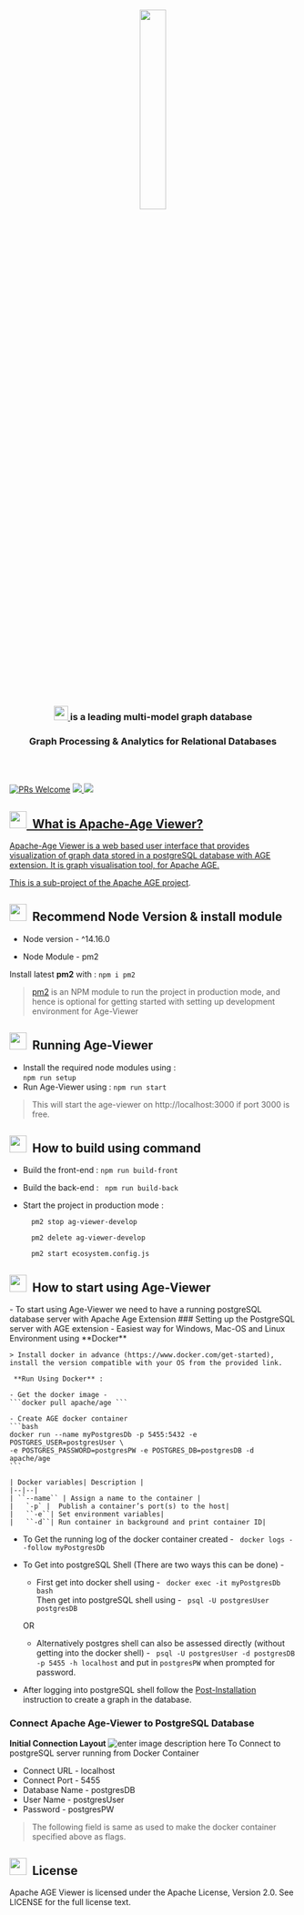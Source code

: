 <br>

<p align="center">
     <img src="https://age.apache.org/age-manual/master/_static/logo.png" width="30%" height="30%">
</p>
<br>

<h3 align="center">
    <a href="https://age.apache.org/age-manual/master/_static/logo.png" target="_blank">
        <img src="https://age.apache.org/age-manual/master/_static/logo.png" height="25" height="30% alt="Apache AGE style="margin: 0 0 -3px 0">
    </a>
    <a href="https://age.apache.org/age-manual/master/_static/logo.png" target="_blank">
    </a>
     is a leading multi-model graph database </h3>
     
</h3>

<h3 align="center">Graph Processing & Analytics for Relational Databases</h3>

<br>


</br>





[![PRs Welcome](https://img.shields.io/badge/PRs-welcome-brightgreen.svg?style=flat-square)](http://makeapullrequest.com)
  <a href="https://github.com/apache/age/blob/master/LICENSE">
    <img src="https://img.shields.io/github/license/apache/age-viewer"/>
  <a href="https://github.com/apache/age/stargazers">
    <img src="https://img.shields.io/github/stars/apache/age-viewer"/>
</p>


<h2><img height="30" src="https://age.apache.org/age-manual/master/_static/logo.png">&nbsp;&nbsp;What is Apache-Age Viewer?</h2>
Apache-Age Viewer is a web based user interface that provides visualization of graph data stored in a postgreSQL database with AGE extension. 
It is graph visualisation tool, for Apache AGE.

This is a sub-project of [the Apache AGE project](https://age.apache.org/#).

<h2><img height="30" src="https://github.com/apache/age/raw/master/img/documentation.svg">&nbsp;&nbsp;Recommend Node Version & install module</h2> 

- Node version - ^14.16.0

- Node Module - pm2 

Install latest **pm2** with :
``` npm i pm2 ```


> [pm2](https://www.npmjs.com/package/pm2) is an NPM module to run the project in production mode, and hence is optional for getting started with setting up development environment for Age-Viewer 

<h2><img height="30" src="https://github.com/apache/age/raw/master/img/gettingstarted.svg">&nbsp;&nbsp;Running Age-Viewer</h2>


 - Install the required node modules using  :  
	```npm run setup```
- Run Age-Viewer using : 
```npm run start```

>This will start the age-viewer on http://localhost:3000 if port 3000 is free.

<h2><img height="30" src="https://github.com/apache/age/raw/master/img/gettingstarted.svg">&nbsp;&nbsp;How to build using command</h2>

- Build the front-end : 
```npm run build-front ```

- Build the back-end :
``` npm run build-back```

- Start the project in production mode :
  ``` 
	pm2 stop ag-viewer-develop

	pm2 delete ag-viewer-develop

	pm2 start ecosystem.config.js

	```
<h2><img height="30" src="https://github.com/apache/age/raw/master/img/gettingstarted.svg">&nbsp;&nbsp;How to start using Age-Viewer</h2>
 - To start using Age-Viewer we need to have a running postgreSQL database server with Apache Age Extension 
	 ### Setting up the PostgreSQL server with AGE extension
	-  Easiest way  for Windows, Mac-OS and Linux Environment using **Docker**
  
	> Install docker in advance (https://www.docker.com/get-started), install the version compatible with your OS from the provided link.
	
	 **Run Using Docker** :
   
	- Get the docker image - 
	```docker pull apache/age ```
	
	- Create AGE docker container
	```bash
	docker run --name myPostgresDb -p 5455:5432 -e POSTGRES_USER=postgresUser \
	-e POSTGRES_PASSWORD=postgresPW -e POSTGRES_DB=postgresDB -d apache/age
	```
	
	| Docker variables| Description |
	|--|--|
	| ``--name`` | Assign a name to the container |
	|	`-p` |	Publish a container’s port(s) to the host|
	|	``-e``|	Set environment variables|
	|	``-d``|	Run container in background and print container ID|
- To Get the running log of the docker container created - 
`` docker logs --follow myPostgresDb``
- To Get into postgreSQL Shell (There are two ways this can be done) -
	- First get into docker shell using -	`` docker exec -it myPostgresDb bash`` 
	<br>Then get into postgreSQL shell using - `` psql -U postgresUser postgresDB``
	
	OR
	
	- Alternatively postgres shell can also be assessed directly (without getting into the docker shell) -
		`` psql -U postgresUser -d postgresDB -p 5455 -h localhost``
		and put in ``postgresPW`` when prompted for password.
- After logging into postgreSQL shell follow the [Post-Installation](https://github.com/apache/age#post-installation) instruction to create a graph in the database.
### Connect Apache Age-Viewer to PostgreSQL Database
**Initial Connection Layout**
![enter image description here](https://user-images.githubusercontent.com/69689387/211624181-9644f489-1a45-4eed-ac8e-7aaf156b97ea.png)
To Connect to postgreSQL server running from Docker Container
- Connect URL - localhost
- Connect Port - 5455 
- Database Name - postgresDB
- User Name - postgresUser
- Password - postgresPW
> The following field is same as used to make the docker container specified above as flags.


<h2><img height="30" src="https://github.com/apache/age/raw/master/img/contents.svg">&nbsp;&nbsp;License</h2>

Apache AGE Viewer is licensed under the Apache License, Version 2.0. See LICENSE for the full license text.
